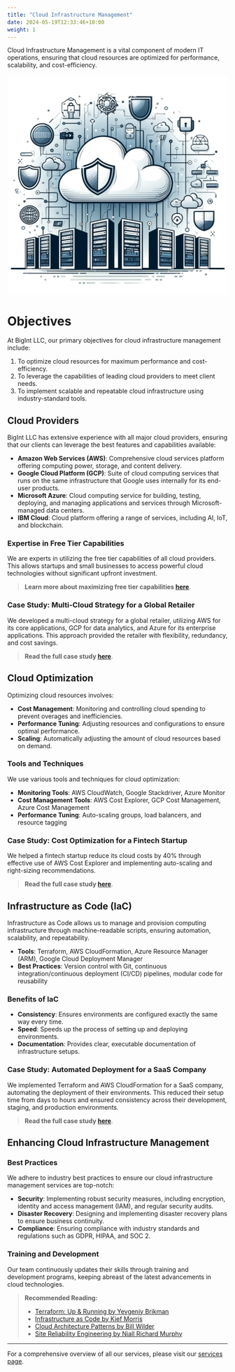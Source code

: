 ```yaml
---
title: "Cloud Infrastructure Management"
date: 2024-05-19T12:33:46+10:00
weight: 1
---
```


Cloud Infrastructure Management is a vital component of modern IT operations, ensuring that cloud resources are optimized for performance, scalability, and cost-efficiency.

![Cloud Infrastructure](/images/services/BigInt_cloud_infra.png)

# Objectives

At BigInt LLC, our primary objectives for cloud infrastructure management include:

1. To optimize cloud resources for maximum performance and cost-efficiency.
2. To leverage the capabilities of leading cloud providers to meet client needs.
3. To implement scalable and repeatable cloud infrastructure using industry-standard tools.

## Cloud Providers

BigInt LLC has extensive experience with all major cloud providers, ensuring that our clients can leverage the best features and capabilities available:

- **Amazon Web Services (AWS)**: Comprehensive cloud services platform offering computing power, storage, and content delivery.
- **Google Cloud Platform (GCP)**: Suite of cloud computing services that runs on the same infrastructure that Google uses internally for its end-user products.
- **Microsoft Azure**: Cloud computing service for building, testing, deploying, and managing applications and services through Microsoft-managed data centers.
- **IBM Cloud**: Cloud platform offering a range of services, including AI, IoT, and blockchain.

### Expertise in Free Tier Capabilities

We are experts in utilizing the free tier capabilities of all cloud providers. This allows startups and small businesses to access powerful cloud technologies without significant upfront investment.

> **Learn more about maximizing free tier capabilities [here](#)**.

### Case Study: Multi-Cloud Strategy for a Global Retailer

We developed a multi-cloud strategy for a global retailer, utilizing AWS for its core applications, GCP for data analytics, and Azure for its enterprise applications. This approach provided the retailer with flexibility, redundancy, and cost savings.

> **Read the full case study [here](#)**.

## Cloud Optimization

Optimizing cloud resources involves:

- **Cost Management**: Monitoring and controlling cloud spending to prevent overages and inefficiencies.
- **Performance Tuning**: Adjusting resources and configurations to ensure optimal performance.
- **Scaling**: Automatically adjusting the amount of cloud resources based on demand.

### Tools and Techniques

We use various tools and techniques for cloud optimization:

- **Monitoring Tools**: AWS CloudWatch, Google Stackdriver, Azure Monitor
- **Cost Management Tools**: AWS Cost Explorer, GCP Cost Management, Azure Cost Management
- **Performance Tuning**: Auto-scaling groups, load balancers, and resource tagging

### Case Study: Cost Optimization for a Fintech Startup

We helped a fintech startup reduce its cloud costs by 40% through effective use of AWS Cost Explorer and implementing auto-scaling and right-sizing recommendations.

> **Read the full case study [here](#)**.

## Infrastructure as Code (IaC)

Infrastructure as Code allows us to manage and provision computing infrastructure through machine-readable scripts, ensuring automation, scalability, and repeatability.

- **Tools**: Terraform, AWS CloudFormation, Azure Resource Manager (ARM), Google Cloud Deployment Manager
- **Best Practices**: Version control with Git, continuous integration/continuous deployment (CI/CD) pipelines, modular code for reusability

### Benefits of IaC

- **Consistency**: Ensures environments are configured exactly the same way every time.
- **Speed**: Speeds up the process of setting up and deploying environments.
- **Documentation**: Provides clear, executable documentation of infrastructure setups.

### Case Study: Automated Deployment for a SaaS Company

We implemented Terraform and AWS CloudFormation for a SaaS company, automating the deployment of their environments. This reduced their setup time from days to hours and ensured consistency across their development, staging, and production environments.

> **Read the full case study [here](#)**.

## Enhancing Cloud Infrastructure Management

### Best Practices

We adhere to industry best practices to ensure our cloud infrastructure management services are top-notch:

- **Security**: Implementing robust security measures, including encryption, identity and access management (IAM), and regular security audits.
- **Disaster Recovery**: Designing and implementing disaster recovery plans to ensure business continuity.
- **Compliance**: Ensuring compliance with industry standards and regulations such as GDPR, HIPAA, and SOC 2.

### Training and Development

Our team continuously updates their skills through training and development programs, keeping abreast of the latest advancements in cloud technologies.

> **Recommended Reading:**
> - [Terraform: Up & Running by Yevgeniy Brikman](https://amzn.to/3k5f5Ek)
> - [Infrastructure as Code by Kief Morris](https://amzn.to/3k5y5B6)
> - [Cloud Architecture Patterns by Bill Wilder](https://amzn.to/3k7x1lX)
> - [Site Reliability Engineering by Niall Richard Murphy](https://amzn.to/3eyz3xt)


---


For a comprehensive overview of all our services, please visit our [services page](/services/).
